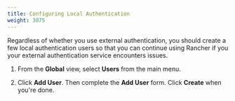 ```yaml
---
title: Configuring Local Authentication
weight: 3075
---
```


Regardless of whether you use external authentication, you should create a few local authentication users so that you can continue using Rancher if you your external authentication service encounters issues. 

1.	From the **Global** view, select **Users** from the main menu.

2.	Click **Add User**. Then complete the **Add User** form. Click **Create** when you're done.